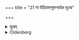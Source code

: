 +++
title = "21 गां वेदितामनुमन्त्रयेत मुञ्च"

+++

<details><summary>मूलम्</summary>

गां वेदितामनुमन्त्रयेत मुञ्च गामित्यमुष्य चेत्यर्हयितुर्नामब्रूयात् २१
</details>

<details><summary>Oldenberg</summary>

17. Over the cow, when it has been announced to him, he should recite (the formula), 'Let loose the cow.'

18. Instead of 'and of N.N.' (in that formula) he should put the name of the person who offers the Arghya reception.
</details>

